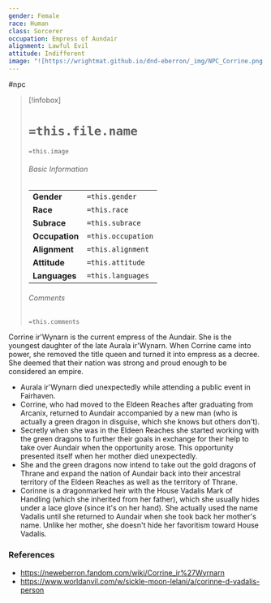 ```yaml
---
gender: Female
race: Human
class: Sorcerer
occupation: Empress of Aundair
alignment: Lawful Evil
attitude: Indifferent
image: "![https://wrightmat.github.io/dnd-eberron/_img/NPC_Corrine.png|250](https://wrightmat.github.io/dnd-eberron/_img/NPC_Corrine.png)"
---
```

 #npc 

> [!infobox]
> # `=this.file.name`
> `=this.image`
> ###### Basic Information
> |  |  |
> | ---- | ---- |
> | **Gender** | `=this.gender` |
> | **Race** | `=this.race` |
> | **Subrace** | `=this.subrace` |
> | **Occupation** | `=this.occupation` |
> | **Alignment** | `=this.alignment` |
> | **Attitude** | `=this.attitude` |
> | **Languages** | `=this.languages` |
> ###### Comments
> `=this.comments`

Corrine ir'Wynarn is the current empress of the Aundair. She is the youngest daughter of the late Aurala ir'Wynarn. When Corrine came into power, she removed the title queen and turned it into empress as a decree. She deemed that their nation was strong and proud enough to be considered an empire.

* Aurala ir'Wynarn died unexpectedly while attending a public event in Fairhaven.
* Corrine, who had moved to the Eldeen Reaches after graduating from Arcanix, returned to Aundair accompanied by a new man (who is actually a green dragon in disguise, which she knows but others don't).
* Secretly when she was in the Eldeen Reaches she started working with the green dragons to further their goals in exchange for their help to take over Aundair when the opportunity arose. This opportunity presented itself when her mother died unexpectedly.
* She and the green dragons now intend to take out the gold dragons of Thrane and expand the nation of Aundair back into their ancestral territory of the Eldeen Reaches as well as the territory of Thrane.
* Corinne is a dragonmarked heir with the House Vadalis Mark of Handling (which she inherited from her father), which she usually hides under a lace glove (since it's on her hand). She actually used the name Vadalis until she returned to Aundair when she took back her mother's name. Unlike her mother, she doesn't hide her favoritism toward House Vadalis.

### References

* https://neweberron.fandom.com/wiki/Corrine_ir%27Wyrnarn
* https://www.worldanvil.com/w/sickle-moon-lelani/a/corinne-d-vadalis-person
